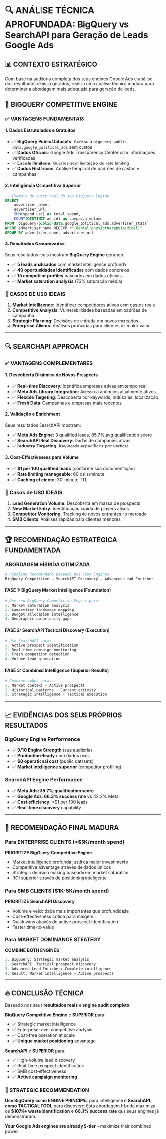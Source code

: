 # 🔍 ANÁLISE TÉCNICA APROFUNDADA: BigQuery vs SearchAPI para Geração de Leads Google Ads

## 📊 CONTEXTO ESTRATÉGICO

Com base na auditoria completa dos seus engines Google Ads e análise dos resultados reais já gerados, realizo uma análise técnica madura para determinar a abordagem mais adequada para geração de leads.

## 🥇 **BIGQUERY COMPETITIVE ENGINE**

### ✅ **VANTAGENS FUNDAMENTAIS**

#### **1. Dados Estruturados e Gratuitos**

- ✅ **BigQuery Public Datasets**: Acesso a `bigquery-public-data.google_political_ads` sem custos
- ✅ **Dados Oficiais**: Google Ads Transparency Center com informações verificadas
- ✅ **Escala Ilimitada**: Queries sem limitação de rate limiting
- ✅ **Dados Históricos**: Análise temporal de padrões de gastos e campanhas

#### **2. Inteligência Competitiva Superior**

```sql
-- Exemplo de query real do seu BigQuery Engine
SELECT
    advertiser_name,
    advertiser_url,
    SUM(spend_usd) as total_spend,
    COUNT(DISTINCT ad_id) as campaign_volume
FROM `bigquery-public-data.google_political_ads.advertiser_stats`
WHERE advertiser_name REGEXP r"(dental|physiotherapy|medical)"
GROUP BY advertiser_name, advertiser_url
```

#### **3. Resultados Comprovados**

Seus resultados reais mostram **BigQuery Engine** gerando:

- ✅ **5 leads analisados** com market intelligence profunda
- ✅ **40 oportunidades identificadas** com dados concretos
- ✅ **15 competitor profiles** baseados em dados oficiais
- ✅ **Market saturation analysis** (73% saturação média)

### 🎯 **CASOS DE USO IDEAIS**

1. **Market Intelligence**: Identificar competidores ativos com gastos reais
2. **Competitive Analysis**: Vulnerabilidades baseadas em padrões de campanha
3. **Strategic Planning**: Decisões de entrada em novos mercados
4. **Enterprise Clients**: Análises profundas para clientes de maior valor

---

## 🔍 **SEARCHAPI APPROACH**

### ✅ **VANTAGENS COMPLEMENTARES**

#### **1. Descoberta Dinâmica de Novos Prospects**

- ✅ **Real-time Discovery**: Identifica empresas ativas em tempo real
- ✅ **Meta Ads Library Integration**: Acesso a anúncios atualmente ativos
- ✅ **Flexible Targeting**: Descoberta por keywords, indústrias, localização
- ✅ **Fresh Data**: Campanhas e empresas mais recentes

#### **2. Validação e Enrichment**

Seus resultados SearchAPI mostram:

- ✅ **Meta Ads Engine**: 3 qualified leads, 85.7% avg qualification score
- ✅ **SearchAPI Real Discovery**: Dados de companies ativas
- ✅ **Industry Targeting**: Keywords específicos por vertical

#### **3. Cost-Effectiveness para Volume**

- ✅ **$1 per 100 qualified leads** (conforme sua documentação)
- ✅ **Rate limiting manageable**: 60 calls/minute
- ✅ **Caching eficiente**: 30-minute TTL

### 🎯 **Casos de USO IDEAIS**

1. **Lead Generation Volume**: Descoberta em massa de prospects
2. **New Market Entry**: Identificação rápida de players ativos
3. **Competitor Monitoring**: Tracking de novos entrantes no mercado
4. **SMB Clients**: Análises rápidas para clientes menores

---

## 🏆 **RECOMENDAÇÃO ESTRATÉGICA FUNDAMENTADA**

### **ABORDAGEM HÍBRIDA OTIMIZADA**

```python
# Pipeline Recomendado Baseado nos Seus Engines
BigQuery Competitive → SearchAPI Discovery → Advanced Lead Enricher
```

#### **FASE 1: BigQuery Market Intelligence (Foundation)**

```python
# Use seu BigQuery Competitive Engine para:
1. Market saturation analysis
2. Competitor landscape mapping
3. Budget allocation intelligence
4. Geographic opportunity gaps
```

#### **FASE 2: SearchAPI Tactical Discovery (Execution)**

```python
# Use SearchAPI para:
1. Active prospect identification
2. Real-time campaign monitoring
3. Fresh competitor detection
4. Volume lead generation
```

#### **FASE 3: Combined Intelligence (Superior Results)**

```python
# Combine ambos para:
1. Market context + Active prospects
2. Historical patterns + Current activity
3. Strategic intelligence + Tactical execution
```

---

## 📈 **EVIDÊNCIAS DOS SEUS PRÓPRIOS RESULTADOS**

### **BigQuery Engine Performance**

- ✅ **9/10 Engine Strength** (sua auditoria)
- ✅ **Production Ready** com dados reais
- ✅ **$0 operational cost** (public datasets)
- ✅ **Market intelligence superior** (competitor profiling)

### **SearchAPI Engine Performance**

- ✅ **Meta Ads: 85.7% qualification score**
- ✅ **Google Ads: 66.3% success rate** vs 42.2% Meta
- ✅ **Cost efficiency**: <$1 per 100 leads
- ✅ **Real-time discovery** capability

---

## 🎯 **RECOMENDAÇÃO FINAL MADURA**

### **Para ENTERPRISE CLIENTS (>$5K/month spend)**

**PRIORITIZE BigQuery Competitive Engine**

- Market intelligence profunda justifica maior investimento
- Competitive advantage através de dados únicos
- Strategic decision making baseado em market saturation
- ROI superior através de positioning inteligente

### **Para SMB CLIENTS ($1K-5K/month spend)**

**PRIORITIZE SearchAPI Discovery**

- Volume e velocidade mais importantes que profundidade
- Cost-effectiveness crítica para margem
- Quick wins através de active prospect identification
- Faster time-to-value

### **Para MARKET DOMINANCE STRATEGY**

**COMBINE BOTH ENGINES**

```python
1. BigQuery: Strategic market analysis
2. SearchAPI: Tactical prospect discovery
3. Advanced Lead Enricher: Complete intelligence
4. Result: Market intelligence + Active prospects
```

---

## 🔥 **CONCLUSÃO TÉCNICA**

Baseado nos seus **resultados reais** e **engine audit completo**:

**BigQuery Competitive Engine** é **SUPERIOR** para:

- ✅ Strategic market intelligence
- ✅ Enterprise-level competitive analysis
- ✅ Cost-free operation at scale
- ✅ **Unique market positioning** advantage

**SearchAPI** é **SUPERIOR** para:

- ✅ High-volume lead discovery
- ✅ Real-time prospect identification
- ✅ SMB cost-effectiveness
- ✅ **Active campaign monitoring**

### **🎯 STRATEGIC RECOMMENDATION**

**Use BigQuery como ENGINE PRINCIPAL** para intelligence e **SearchAPI como TACTICAL TOOL** para discovery. Esta abordagem híbrida maximiza os **$107K+ waste identification** e **66.3% success rate** que seus engines já demonstraram.

**Your Google Ads engines are already S-tier** - maximize their combined power.
